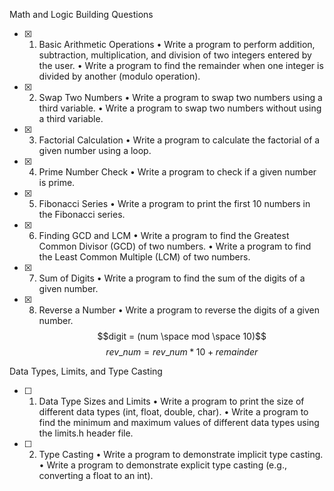 Math and Logic Building Questions

- [x]  1.	Basic Arithmetic Operations
•	Write a program to perform addition, subtraction, multiplication, and division of two integers entered by the user.
•	Write a program to find the remainder when one integer is divided by another (modulo operation).
- [x]  2.	Swap Two Numbers
•	Write a program to swap two numbers using a third variable.
•	Write a program to swap two numbers without using a third variable.
- [x]  3.	Factorial Calculation
•	Write a program to calculate the factorial of a given number using a loop.
- [x]  4.	Prime Number Check
•	Write a program to check if a given number is prime.
- [x]  5.	Fibonacci Series
•	Write a program to print the first 10 numbers in the Fibonacci series.
- [x]  6.	Finding GCD and LCM
•	Write a program to find the Greatest Common Divisor (GCD) of two numbers.
•	Write a program to find the Least Common Multiple (LCM) of two numbers.
- [x]  7.	Sum of Digits
•	Write a program to find the sum of the digits of a given number.
- [x]  8.	Reverse a Number
•	Write a program to reverse the digits of a given number.
    $$digit = (num \space mod \space 10)$$
    $$rev\_num = rev\_num * 10 + remainder$$

Data Types, Limits, and Type Casting

- [ ]  1.	Data Type Sizes and Limits
•	Write a program to print the size of different data types (int, float, double, char).
•	Write a program to find the minimum and maximum values of different data types using the limits.h header file.
- [ ]  2.	Type Casting
•	Write a program to demonstrate implicit type casting.
•	Write a program to demonstrate explicit type casting (e.g., converting a float to an int).